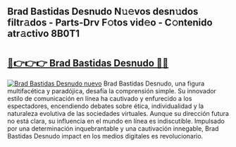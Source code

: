 ## Brad Bastidas Desnudo N𝚞𝚎vos desn𝚞dos filtr𝚊dos - Parts-Drv F𝚘tos vid𝚎o - C𝚘ntenido atr𝚊ctivo 8B0T1

# <h2><a href="http://mb9wmyi.tromn.icu/?c=Brad+Bastidas+Desnudo">🔗👉👉👉 Brad Bastidas Desnudo 🔗🔗</a></h2>

[![Brad Bastidas Desnudo nuevo](https://i.imgur.com/pEAQMta.gif)](http://mb9wmyi.tromn.icu/?c=Brad+Bastidas+Desnudo)
Brad Bastidas Desnudo, una figura multifacética y paradójica, desafía la comprensión simple. Su innovador estilo de comunicación en línea ha cautivado y enfurecido a los espectadores, encendiendo debates sobre ética, individualidad y la naturaleza evolutiva de las sociedades virtuales. Aunque su dirección futura no está clara, su influencia en el mundo en línea es indiscutible. Impulsado por una determinación inquebrantable y una cautivación innegable, Brad Bastidas Desnudo impact en los medios digitales es revolucionario.

